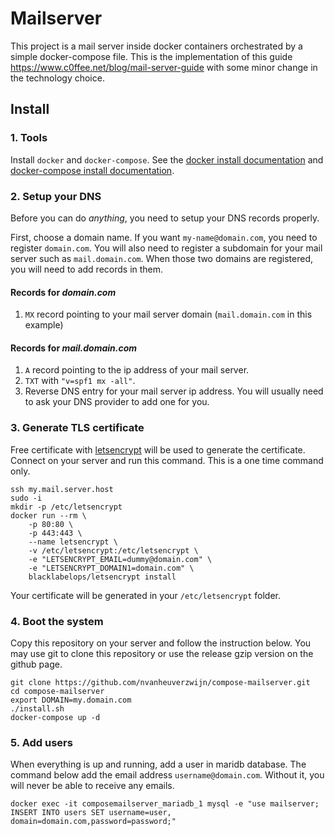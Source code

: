 # Mailserver

This project is a mail server inside docker containers orchestrated by a simple docker-compose file. This is the implementation of this guide https://www.c0ffee.net/blog/mail-server-guide with some minor change in the technology choice. 

## Install
### 1. Tools
Install `docker` and `docker-compose`. See the [docker install documentation](https://docs.docker.com/install/) and [docker-compose install documentation](https://docs.docker.com/compose/install/).

### 2. Setup your DNS
Before you can do _anything_, you need to setup your DNS records properly.

First, choose a domain name. If you want `my-name@domain.com`, you need to register `domain.com`. You will also need to register a subdomain for your mail server such as `mail.domain.com`. When those two domains are registered, you will need to add records in them.

#### Records for _domain.com_
1. `MX` record pointing to your mail server domain (`mail.domain.com` in this example)

#### Records for _mail.domain.com_
1. `A` record pointing to the ip address of your mail server.
2. `TXT` with `"v=spf1 mx -all"`.
3. Reverse DNS entry for your mail server ip address. You will usually need to ask your DNS provider to add one for you.

### 3. Generate TLS certificate
Free certificate with [letsencrypt](https://letsencrypt.org/) will be used to generate the certificate. Connect on your server and run this command. This is a one time command only.

```
ssh my.mail.server.host
sudo -i
mkdir -p /etc/letsencrypt
docker run --rm \
    -p 80:80 \
    -p 443:443 \
    --name letsencrypt \
    -v /etc/letsencrypt:/etc/letsencrypt \
    -e "LETSENCRYPT_EMAIL=dummy@domain.com" \
    -e "LETSENCRYPT_DOMAIN1=domain.com" \
    blacklabelops/letsencrypt install
```

Your certificate will be generated in your `/etc/letsencrypt` folder.

### 4. Boot the system
Copy this repository on your server and follow the instruction below. You may use git to clone this repository or use the release gzip version on the github page.

```
git clone https://github.com/nvanheuverzwijn/compose-mailserver.git
cd compose-mailserver
export DOMAIN=my.domain.com
./install.sh
docker-compose up -d
```

### 5. Add users
When everything is up and running, add a user in maridb database. The command below add the email address `username@domain.com`. Without it, you will never be able to receive any emails.

```
docker exec -it composemailserver_mariadb_1 mysql -e "use mailserver; INSERT INTO users SET username=user, domain=domain.com,password=password;"
```
